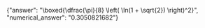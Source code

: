 {"answer": "\\boxed{\\dfrac{\\pi}{8} \\left( \\ln(1 + \\sqrt{2}) \\right)^2}", "numerical_answer": "0.3050821682"}
